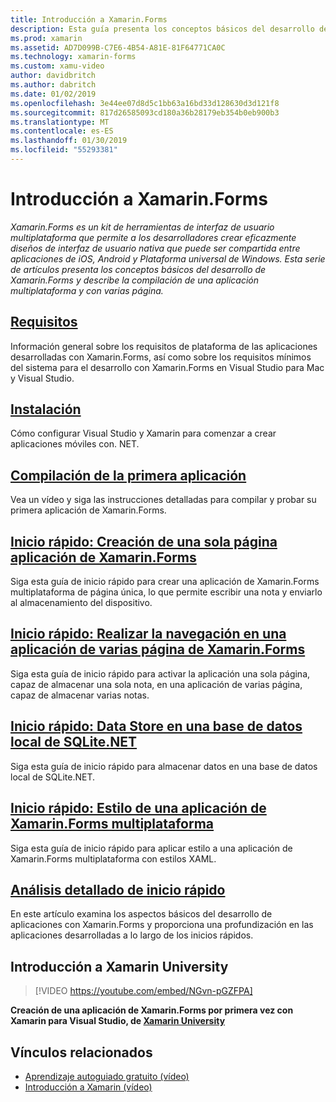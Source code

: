```yaml
---
title: Introducción a Xamarin.Forms
description: Esta guía presenta los conceptos básicos del desarrollo de Xamarin.Forms y describe la compilación de una aplicación multiplataforma y con varias página.
ms.prod: xamarin
ms.assetid: AD7D099B-C7E6-4B54-A81E-81F64771CA0C
ms.technology: xamarin-forms
ms.custom: xamu-video
author: davidbritch
ms.author: dabritch
ms.date: 01/02/2019
ms.openlocfilehash: 3e44ee07d8d5c1bb63a16bd33d128630d3d121f8
ms.sourcegitcommit: 817d26585093cd180a36b28179eb354b0eb900b3
ms.translationtype: MT
ms.contentlocale: es-ES
ms.lasthandoff: 01/30/2019
ms.locfileid: "55293381"
---
```

# <a name="get-started-with-xamarinforms"></a>Introducción a Xamarin.Forms

_Xamarin.Forms es un kit de herramientas de interfaz de usuario multiplataforma que permite a los desarrolladores crear eficazmente diseños de interfaz de usuario nativa que puede ser compartida entre aplicaciones de iOS, Android y Plataforma universal de Windows. Esta serie de artículos presenta los conceptos básicos del desarrollo de Xamarin.Forms y describe la compilación de una aplicación multiplataforma y con varias página._

## <a name="requirementsinstallationmd"></a>[Requisitos](installation.md)

Información general sobre los requisitos de plataforma de las aplicaciones desarrolladas con Xamarin.Forms, así como sobre los requisitos mínimos del sistema para el desarrollo con Xamarin.Forms en Visual Studio para Mac y Visual Studio.

## <a name="installationcross-platformget-startedinstallationindexmd"></a>[Instalación](~/cross-platform/get-started/installation/index.md)

Cómo configurar Visual Studio y Xamarin para comenzar a crear aplicaciones móviles con. NET.

## <a name="build-your-first-appfirst-appindexmd"></a>[Compilación de la primera aplicación](first-app/index.md)

Vea un vídeo y siga las instrucciones detalladas para compilar y probar su primera aplicación de Xamarin.Forms.

## <a name="quickstart-create-a-single-page-xamarinforms-applicationquickstartssingle-pagemd"></a>[Inicio rápido: Creación de una sola página aplicación de Xamarin.Forms](quickstarts/single-page.md)

Siga esta guía de inicio rápido para crear una aplicación de Xamarin.Forms multiplataforma de página única, lo que permite escribir una nota y enviarlo al almacenamiento del dispositivo.

## <a name="quickstart-perform-navigation-in-a-multi-page-xamarinforms-applicationquickstartsmulti-pagemd"></a>[Inicio rápido: Realizar la navegación en una aplicación de varias página de Xamarin.Forms](quickstarts/multi-page.md)

Siga esta guía de inicio rápido para activar la aplicación una sola página, capaz de almacenar una sola nota, en una aplicación de varias página, capaz de almacenar varias notas.

## <a name="quickstart-store-data-in-a-local-sqlitenet-databasequickstartsdatabasemd"></a>[Inicio rápido: Data Store en una base de datos local de SQLite.NET](quickstarts/database.md)

Siga esta guía de inicio rápido para almacenar datos en una base de datos local de SQLite.NET.

## <a name="quickstart-style-a-cross-platform-xamarinforms-applicationquickstartsstylingmd"></a>[Inicio rápido: Estilo de una aplicación de Xamarin.Forms multiplataforma](quickstarts/styling.md)

Siga esta guía de inicio rápido para aplicar estilo a una aplicación de Xamarin.Forms multiplataforma con estilos XAML.

## <a name="quickstart-deep-divequickstartsdeepdivemd"></a>[Análisis detallado de inicio rápido](quickstarts/deepdive.md)

En este artículo examina los aspectos básicos del desarrollo de aplicaciones con Xamarin.Forms y proporciona una profundización en las aplicaciones desarrolladas a lo largo de los inicios rápidos.

## <a name="get-started-with-xamarin-university"></a>Introducción a Xamarin University

> [!VIDEO https://youtube.com/embed/NGvn-pGZFPA]

**Creación de una aplicación de Xamarin.Forms por primera vez con Xamarin para Visual Studio, de [Xamarin University](https://university.xamarin.com)**

## <a name="related-links"></a>Vínculos relacionados

- [Aprendizaje autoguiado gratuito (vídeo)](https://university.xamarin.com/self-guided)
- [Introducción a Xamarin (vídeo)](https://developer.xamarin.com/videos/)
